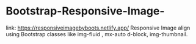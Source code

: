 
# Bootstrap-Responsive-Image-

link: https://responsiveimagebyboots.netlify.app/
Responsive Image align using  Bootstrap classes like img-fluid , mx-auto d-block,  img-thumbnail.
